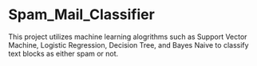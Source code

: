 # Spam_Mail_Classifier
This project utilizes machine learning alogrithms such as Support Vector Machine, Logistic Regression, Decision Tree, and Bayes Naive to classify text blocks as either spam or not.
